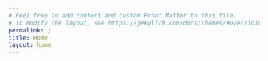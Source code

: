 ```yaml
---
# Feel free to add content and custom Front Matter to this file.
# To modify the layout, see https://jekyllrb.com/docs/themes/#overriding-theme-defaults
permalink: /
title: Home
layout: home
---
```

